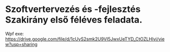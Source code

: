 # Szoftvertervezés és -fejlesztés Szakirány első féléves feladata.

Wpf exe:
https://drive.google.com/file/d/1cUyS2smk2U9VI5JwxUeTYD_CtOZLHlvi/view?usp=sharing